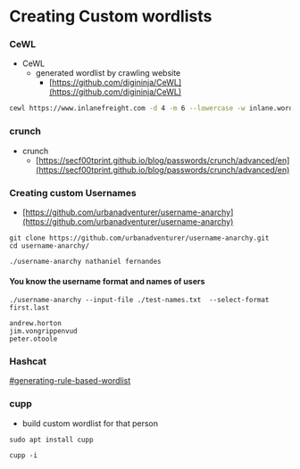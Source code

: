 # Creating Custom wordlists

### CeWL

* CeWL
  * generated wordlist by crawling website
    * [https://github.com/digininja/CeWL](https://github.com/digininja/CeWL)

```bash
cewl https://www.inlanefreight.com -d 4 -m 6 --lowercase -w inlane.wordlist
```

### crunch

* crunch
  * [https://secf00tprint.github.io/blog/passwords/crunch/advanced/en](https://secf00tprint.github.io/blog/passwords/crunch/advanced/en)

### Creating custom Usernames

* [https://github.com/urbanadventurer/username-anarchy](https://github.com/urbanadventurer/username-anarchy)

```
git clone https://github.com/urbanadventurer/username-anarchy.git
cd username-anarchy/
```

```
./username-anarchy nathaniel fernandes
```

#### You know the username format and names of users

```
./username-anarchy --input-file ./test-names.txt  --select-format first.last
```

```
andrew.horton
jim.vongrippenvud
peter.otoole
```



### Hashcat

[#generating-rule-based-wordlist](hashcat.md#generating-rule-based-wordlist "mention")



### cupp

* build custom wordlist for that person

```
sudo apt install cupp
```

```shell-session
cupp -i
```
